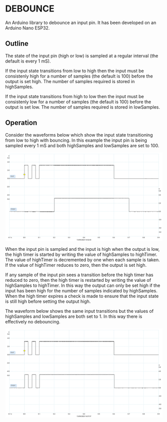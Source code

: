 # DEBOUNCE
An Arduino library to debounce an input pin. It has been developed on an Arduino Nano ESP32.

## Outline
The state of the input pin (high or low) is sampled at a regular interval (the default is every 1 mS).

If the input state transitions from low to high then the input must be consistenly high for a number of samples (the default is 100) before the output is set high. The number of samples required is stored in highSamples.

If the input state transitions from high to low then the input must be consistenly low for a number of samples (the default is 100) before the output is set low. The number of samples required is stored in lowSamples.

## Operation

Consider the waveforms below which show the input state transitioning from low to high with bouncing. In this example the input pin is being sampled every 1 mS and both highSamples and lowSamples are set to 100.

![low to high](assets/Low%20to%20High.png)

When the input pin is sampled and the input is high when the output is low, the high timer is started by writing the value of highSamples to highTimer. The value of highTimer is decremented by one when each sample is taken. If the value of highTimer reduces to zero, then the output is set high.

If any sample of the input pin sees a transition before the high timer has reduced to zero, then the high timer is restarted by writing the value of highSamples to highTimer. In this way the output can only be set high if the input has been high for the number of samples indicated by highSamples. When the high timer expires a check is made to ensure that the input state is still high before setting the output high.

The waveform below shows the same input transitions but the values of highSamples and lowSamples are both set to 1. In this way there is effectively no debouncing.

![no debouncing](assets/No%20debounce.png)
